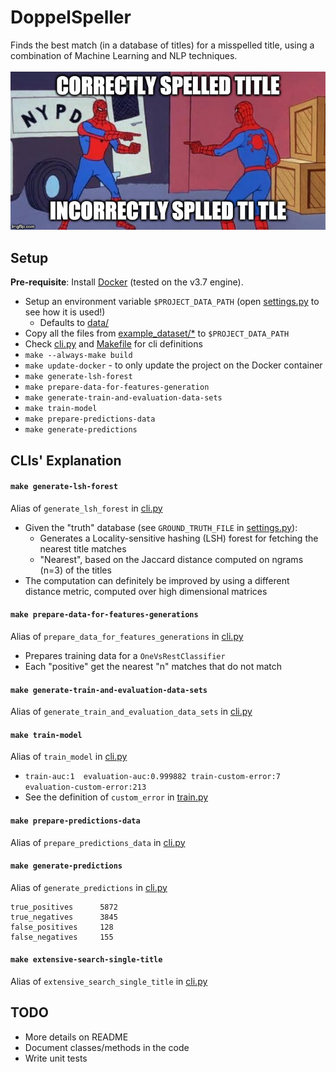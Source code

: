 # DoppelSpeller

Finds the best match (in a database of titles) for a misspelled title,
using a combination of Machine Learning and NLP techniques.<br/><br/>
![Project description](./description.jpg)

## Setup
**Pre-requisite**: Install [Docker](https://docs.docker.com/install/) (tested on the v3.7 engine).
* Setup an environment variable `$PROJECT_DATA_PATH` (open [settings.py](./doppelspeller/settings.py) to see how it is used!)
    - Defaults to [data/](./data/)
* Copy all the files from [example_dataset/*](./example_dataset/) to `$PROJECT_DATA_PATH`
* Check [cli.py](./doppelspeller/cli.py) and [Makefile](./Makefile) for cli definitions
* `make --always-make build`
* `make update-docker` - to only update the project on the Docker container
* `make generate-lsh-forest`
* `make prepare-data-for-features-generation`
* `make generate-train-and-evaluation-data-sets`
* `make train-model`
* `make prepare-predictions-data`
* `make generate-predictions`

## CLIs' Explanation
#### `make generate-lsh-forest`
Alias of `generate_lsh_forest` in [cli.py](./doppelspeller/cli.py)
* Given the "truth" database (see `GROUND_TRUTH_FILE` in [settings.py](./doppelspeller/settings.py)):
    - Generates a Locality-sensitive hashing (LSH) forest for fetching the nearest title matches
    - "Nearest", based on the Jaccard distance computed on ngrams (n=3) of the titles
* The computation can definitely be improved by using a different distance metric, computed over high dimensional matrices

#### `make prepare-data-for-features-generations`
Alias of `prepare_data_for_features_generations` in [cli.py](./doppelspeller/cli.py)
* Prepares training data for a `OneVsRestClassifier`
* Each "positive" get the nearest "n" matches that do not match

#### `make generate-train-and-evaluation-data-sets`
Alias of `generate_train_and_evaluation_data_sets` in [cli.py](./doppelspeller/cli.py)

#### `make train-model`
Alias of `train_model` in [cli.py](./doppelspeller/cli.py)
* `train-auc:1	evaluation-auc:0.999882	train-custom-error:7	evaluation-custom-error:213`
* See the definition of `custom_error` in [train.py](./doppelspeller/train.py)

#### `make prepare-predictions-data`
Alias of `prepare_predictions_data` in [cli.py](./doppelspeller/cli.py)

#### `make generate-predictions`
Alias of `generate_predictions` in [cli.py](./doppelspeller/cli.py)
```
true_positives      5872
true_negatives      3845
false_positives     128
false_negatives     155
```

#### `make extensive-search-single-title`
Alias of `extensive_search_single_title` in [cli.py](./doppelspeller/cli.py)

## TODO
* More details on README
* Document classes/methods in the code
* Write unit tests
